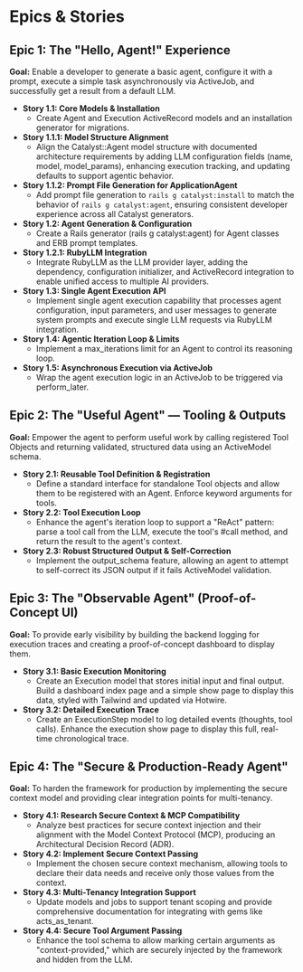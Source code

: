 # Epics & Stories

## Epic 1: The "Hello, Agent!" Experience

**Goal:** Enable a developer to generate a basic agent, configure it with a prompt, execute a simple task asynchronously via ActiveJob, and successfully get a result from a default LLM.

* **Story 1.1: Core Models & Installation**  
  * Create Agent and Execution ActiveRecord models and an installation generator for migrations.  
* **Story 1.1.1: Model Structure Alignment**  
  * Align the Catalyst::Agent model structure with documented architecture requirements by adding LLM configuration fields (name, model, model_params), enhancing execution tracking, and updating defaults to support agentic behavior.  
* **Story 1.1.2: Prompt File Generation for ApplicationAgent**  
  * Add prompt file generation to `rails g catalyst:install` to match the behavior of `rails g catalyst:agent`, ensuring consistent developer experience across all Catalyst generators.  
* **Story 1.2: Agent Generation & Configuration**  
  * Create a Rails generator (rails g catalyst:agent) for Agent classes and ERB prompt templates.  
* **Story 1.2.1: RubyLLM Integration**  
  * Integrate RubyLLM as the LLM provider layer, adding the dependency, configuration initializer, and ActiveRecord integration to enable unified access to multiple AI providers.  
* **Story 1.3: Single Agent Execution API**  
  * Implement single agent execution capability that processes agent configuration, input parameters, and user messages to generate system prompts and execute single LLM requests via RubyLLM integration.  
* **Story 1.4: Agentic Iteration Loop & Limits**  
  * Implement a max\_iterations limit for an Agent to control its reasoning loop.  
* **Story 1.5: Asynchronous Execution via ActiveJob**  
  * Wrap the agent execution logic in an ActiveJob to be triggered via perform\_later.

## Epic 2: The "Useful Agent" — Tooling & Outputs

**Goal:** Empower the agent to perform useful work by calling registered Tool Objects and returning validated, structured data using an ActiveModel schema.

* **Story 2.1: Reusable Tool Definition & Registration**  
  * Define a standard interface for standalone Tool objects and allow them to be registered with an Agent. Enforce keyword arguments for tools.  
* **Story 2.2: Tool Execution Loop**  
  * Enhance the agent's iteration loop to support a "ReAct" pattern: parse a tool call from the LLM, execute the tool's \#call method, and return the result to the agent's context.  
* **Story 2.3: Robust Structured Output & Self-Correction**  
  * Implement the output\_schema feature, allowing an agent to attempt to self-correct its JSON output if it fails ActiveModel validation.

## Epic 3: The "Observable Agent" (Proof-of-Concept UI)

**Goal:** To provide early visibility by building the backend logging for execution traces and creating a proof-of-concept dashboard to display them.

* **Story 3.1: Basic Execution Monitoring**  
  * Create an Execution model that stores initial input and final output. Build a dashboard index page and a simple show page to display this data, styled with Tailwind and updated via Hotwire.  
* **Story 3.2: Detailed Execution Trace**  
  * Create an ExecutionStep model to log detailed events (thoughts, tool calls). Enhance the execution show page to display this full, real-time chronological trace.

## Epic 4: The "Secure & Production-Ready Agent"

**Goal:** To harden the framework for production by implementing the secure context model and providing clear integration points for multi-tenancy.

* **Story 4.1: Research Secure Context & MCP Compatibility**  
  * Analyze best practices for secure context injection and their alignment with the Model Context Protocol (MCP), producing an Architectural Decision Record (ADR).  
* **Story 4.2: Implement Secure Context Passing**  
  * Implement the chosen secure context mechanism, allowing tools to declare their data needs and receive only those values from the context.  
* **Story 4.3: Multi-Tenancy Integration Support**  
  * Update models and jobs to support tenant scoping and provide comprehensive documentation for integrating with gems like acts\_as\_tenant.  
* **Story 4.4: Secure Tool Argument Passing**  
  * Enhance the tool schema to allow marking certain arguments as "context-provided," which are securely injected by the framework and hidden from the LLM.